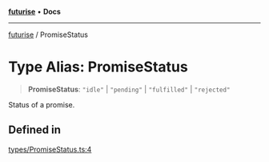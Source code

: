 [**futurise**](../README.md) • **Docs**

***

[futurise](../README.md) / PromiseStatus

# Type Alias: PromiseStatus

> **PromiseStatus**: `"idle"` \| `"pending"` \| `"fulfilled"` \| `"rejected"`

Status of a promise.

## Defined in

[types/PromiseStatus.ts:4](https://github.com/nevoland/futurise/blob/63f48b6115a80787f9d38f76cd4d2ba6aa6e217f/lib/types/PromiseStatus.ts#L4)
